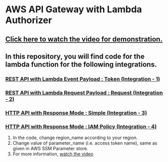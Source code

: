# AWS API Gateway with Lambda Authorizer

## [Click here to watch the video for demonstration.](https://youtu.be/L-C7bQM-OO8)

## In this repository, you will find code for the lambda function for the following integrations.

### [REST API with Lambda Event Payload : Token (Integration - 1)](lambda_function_for_rest_api_token_request.py)

### [REST API with Lambda Request Payload : Request (Integration - 2)](lambda_function_for_rest_api_querystring_request.py)

### [HTTP API with Response Mode : Simple (Integration - 3)](lambda_function_for_http_api_simple.py)

### [HTTP API with Response Mode : IAM Policy (Integration - 4)](lambda_function_for_http_api_iampolicy.py)


1. In the code, change region_name according to your region.
2. Change value of parameter_name (i.e. access token name), same as given in AWS SSM Parameter store.
3. For more information, [watch the video](https://youtu.be/L-C7bQM-OO8)
